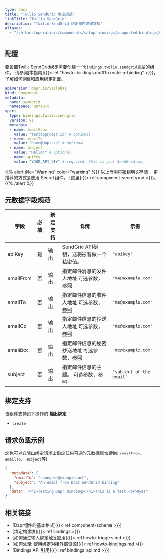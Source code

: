 ```yaml
---
type: docs
title: "Twilio SendGrid 绑定规范"
linkTitle: "Twilio SendGrid"
description: "Twilio SendGrid 绑定组件详细文档"
aliases:
  - "/zh-hans/operations/components/setup-bindings/supported-bindings/sendgrid/"
---
```


## 配置

要设置Twilio SendGrid绑定需要创建一个`bindings.twilio.sendgrid`类型的组件。 请参阅[本指南]({{< ref "howto-bindings.md#1-create-a-binding" >}})，了解如何创建和应用绑定配置。


```yaml
apiVersion: dapr.io/v1alpha1
kind: Component
metadata:
  name: sendgrid
  namespace: default
spec:
  type: bindings.twilio.sendgrid
  version: v1
  metadata:
  - name: emailFrom
    value: "testapp@dapr.io" # optional
  - name: emailTo
    value: "dave@dapr.io" # optional
  - name: subject
    value: "Hello!" # optional
  - name: apiKey
    value: "YOUR_API_KEY" # required, this is your SendGrid key
```

{{% alert title="Warning" color="warning" %}}
以上示例将密钥明文存储， 更推荐的方式是使用 Secret 组件， [这里]({{< ref component-secrets.md >}})。
{{% /alert %}}

## 元数据字段规范

| 字段        | 必填 | 绑定支持 | 详情                                                | 示例                       |
| --------- |:--:| ---- | ------------------------------------------------- | ------------------------ |
| apiKey    | 是  | 输出   | SendGrid API秘钥，这将被看做一个私密值。                        | `"apikey"`               |
| emailFrom | 否  | 输出   | 指定邮件消息的发件人地址 可选参数，[参照](#example-request-payload)  | `"me@example.com"`       |
| emailTo   | 否  | 输出   | 指定邮件信息的收件人地址 可选参数，[参照](#example-request-payload)  | `"me@example.com"`       |
| emailCc   | 否  | 输出   | 指定邮件信息的抄送人地址 可选参数，[参照](#example-request-payload)  | `"me@example.com"`       |
| emailBcc  | 否  | 输出   | 指定邮件信息的秘密抄送地址 可选参数，[参照](#example-request-payload) | `"me@example.com"`       |
| subject   | 否  | 输出   | 指定邮件信息的主题。 可选参数，[参照](#example-request-payload)    | `"subject of the email"` |


## 绑定支持

该组件支持如下操作的 **输出绑定** ：

- `create`

## 请求负载示例

您也可以在输出绑定请求上指定任何可选的元数据属性(例如 `emailFrom`、 `emailTo`、 `subject`等)

```json
{
  "metadata": {
    "emailTo": "changeme@example.net",
    "subject": "An email from Dapr SendGrid binding"
  },
  "data": "<h1>Testing Dapr Bindings</h1>This is a test.<br>Bye!"
}
```
## 相关链接

- [Dapr组件的基本格式]({{< ref component-schema >}})
- [绑定构建块]({{< ref bindings >}})
- [如何通过输入绑定触发应用]({{< ref howto-triggers.md >}})
- [如何处理: 使用绑定对接外部资源]({{< ref howto-bindings.md >}})
- [Bindings API 引用]({{< ref bindings_api.md >}})
